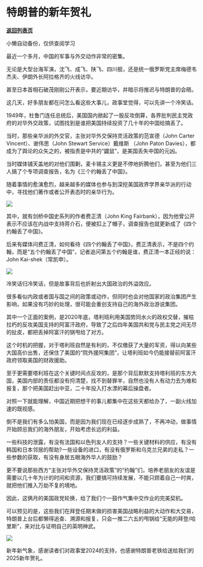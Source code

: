 # 特朗普的新年贺礼

[**返回列表页**](/gzh/政事堂2019)

小懒自动备份，仅供查阅学习

最近一个多月，中国的军事与外交动作非常的密集。

无论是大型台海军演，沈飞、成飞、陕飞、四川舰，还是统一俄罗斯党主席梅德韦杰夫、伊朗外长阿拉格齐的火线访华。

甚至日本首相石破茂刚刚公开表示，要近期访华，并暗示将推迟与特朗普的会晤。

这几天，好多朋友都在问怎么看这些大事儿，政事堂觉得，可以先讲一个冷笑话。

1949年，杜鲁门连任总统后，美国国内掀起了一股反攻倒算，各界批判民主党政府的对华外交政策，试图找到是谁把美国持续投资了几十年的中国给搞丢了。

当时，那些亲华派的外交官，主张对华外交保持灵活政策的范宣德（John Carter Vincent）、谢伟思（John Stewart
Service）戴维斯 （John Paton Davies），都成为了舆论的众矢之的，被指责是中共的“鼹鼠”，是美国丢失中国的元凶。

当时媒体铺天盖地的对他们围剿，麦卡锡主义更是不停地折腾他们，甚至为他们三人搞了个专项调查报告，名为《三个约翰丢了中国》。  

随着事情的愈演愈烈，越来越多的媒体也参与到深挖美国政界学界亲华派的行动中，寻找他们著作或者公开表态时的亲华行为。

![](https://mmbiz.qpic.cn/mmbiz_jpg/rxhS23yu8cNNicc4K7Cuad95MAic2YP3X4tLHjLJr1t61IzCDv1tiaBMK08Rm3o7rbicmVfh5og25JTvHPJ7dLXBPg/640?wx_fmt=jpeg&from;=appmsg)

其中，就有剑桥中国史系列的作者费正清（John King
Fairbank），因为他曾公开表示不应该在内战中支持蒋介石，便被扣上了帽子，调查报告也就更新成了《四个约翰丢了中国》。

后来有媒体问费正清，如何看待《四个约翰丢了中国》，费正清表示，不是四个约翰，而是“五个约翰丢了中国”，记者追问第五个约翰是谁，费正清一本正经的说：John
Kai-shek（常凯申）。

![](https://mmbiz.qpic.cn/mmbiz_jpg/rxhS23yu8cNNicc4K7Cuad95MAic2YP3X4QKMFFdClUytZq5l8hjV2xjB0ymvC6ryPibsJCWe3DRFwWtkjqCmRfRQ/640?wx_fmt=jpeg&from;=appmsg)

冷笑话归冷笑话，但是故事背后也折射出大国政治的外溢效应。  

很多看似内政或者国与国之间的政策或动作，但同时也会对他国家的政治集团产生影响，如果没有巧妙的处理，很可能会重创支持自己的海外政治游说集团。

其中一个正面的案例，是2020年底，塔利班利用美国势同水火的政权交替，摧枯拉朽的反攻美国支持的阿富汗政府，导致了之后四年美国共和党与民主党之间无尽的扯皮，都把丢掉阿富汗的锅甩给了对方。

这个时机的把握，对于塔利班自然是有利的，不仅缴获了大量的军资，得以向某些大国高价出售，还保住了美国的“院外援阿集团”，让塔利班如今仍能接替前阿富汗政府领取美国的财政援助。

至于更需要塔利班在这个关键时间点反攻的，是那个背后默默支持塔利班的东方大国，美国内部的责任都没有捋清楚，找不到替罪羊，自然也没有人有动力去为难和报复，那个把美国赶出中亚，二十年投入打水漂的幕后操盘者。

对照一下就能理解，中国近期把想干的事儿都集中在这些天都给办了，一副火线加速的既视感。

倒不是我们有多么怕美国，而是因为我们现在已经逐步成熟了，不再冲动，做事情开始顾忌我们的海外朋友，开始考虑长远的利益。

一些科技的泄露，有没有法国和以色列友人的支持？一些关键材料的供应，有没有韩国和日本邻居的帮助?一些设备的进口，有没有俄罗斯和乌克兰兄弟的走私？一些参数的获取，有没有身居五眼海外华人的鼓励？

更不要说那些西方“主张对华外交保持灵活政策”的“约翰”们，培养老朋友的友谊是需要以几十年为计的时间和资源，我们要搞可持续发展，不能只顾着自己一时爽，就把他们推入万劫不复的境地。  

因此，这俩月的美国政党轮换，给了我们个一鼓作气集中交作业的完美契机。

可以预见的是，这些我们在拜登任期末做的损害美国战略利益的大动作和大交易，特朗普上台后都懒得追查、溯源和报复，只会一推二六五的甩锅给“无能的拜登/哈里斯”，来对比与证明自己的英明神武。

![](https://mmbiz.qpic.cn/mmbiz_jpg/rxhS23yu8cNNicc4K7Cuad95MAic2YP3X4iarskl1aAqicFQ4AhAxTNx7REFX0NrvRBQ7hl8NUsMIacIta0Snj0obw/640?wx_fmt=jpeg&from;=appmsg)

新年新气象，感谢读者们对政事堂2024的支持，也感谢特朗普老铁给送给我们的2025新年贺礼。  

